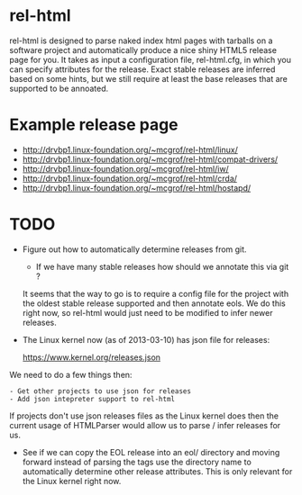 # rel-html

rel-html is designed to parse naked index html pages
with tarballs on a software project and automatically
produce a nice shiny HTML5 release page for you. It takes
as input a configuration file, rel-html.cfg, in which
you can specify attributes for the release. Exact stable
releases are inferred based on some hints, but we still
require at least the base releases that are supported to
be annoated.

# Example release page

  * http://drvbp1.linux-foundation.org/~mcgrof/rel-html/linux/
  * http://drvbp1.linux-foundation.org/~mcgrof/rel-html/compat-drivers/
  * http://drvbp1.linux-foundation.org/~mcgrof/rel-html/iw/
  * http://drvbp1.linux-foundation.org/~mcgrof/rel-html/crda/
  * http://drvbp1.linux-foundation.org/~mcgrof/rel-html/hostapd/

# TODO

 * Figure out how to automatically determine releases
   from git.

	- If we have many stable releases how should
	  we annotate this via git ?

   It seems that the way to go is to require a config file
   for the project with the oldest stable release supported
   and then annotate eols. We do this right now, so rel-html
   would just need to be modified to infer newer releases.

 * The Linux kernel now (as of 2013-03-10) has json file for
   releases:

	https://www.kernel.org/releases.json

  We need to do a few things then:

	- Get other projects to use json for releases
	- Add json intepreter support to rel-html

  If projects don't use json releases files as the Linux
  kernel does then the current usage of HTMLParser would
  allow us to parse / infer releases for us.

 * See if we can copy the EOL release into an eol/ directory
   and moving forward instead of parsing the tags use the
   directory name to automatically determine other release
   attributes. This is only relevant for the Linux kernel
   right now.

